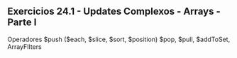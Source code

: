 <h2>Exercicios 24.1 - Updates Complexos - Arrays - Parte I</h2>

<p>Operadores $push ($each, $slice, $sort, $position) $pop, $pull, $addToSet, ArrayFIlters
</p>



